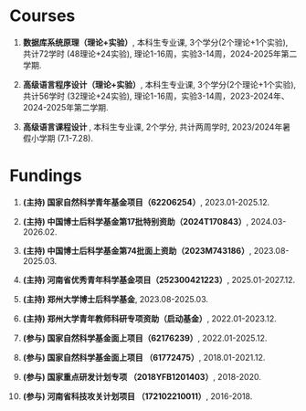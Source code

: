 

# Courses

<ol>
<p style="margin-top: 8px;"><li> <b>数据库系统原理（理论+实验）</b>, 本科生专业课, 3个学分(2个理论+1个实验), 共计72学时 (48理论+24实验), 理论1-16周，实验3-14周，2024-2025年第二学期.</li></p>

<p style="margin-top: 8px;"><li> <b>高级语言程序设计（理论+实验）</b>, 本科生专业课, 3个学分(2个理论+1个实验), 共计56学时 (32理论+24实验), 理论1-16周，实验3-14周，2023-2024年、2024-2025年第二学期.</li></p>

<p style="margin-top: 8px;"><li> <b>高级语言课程设计 </b>, 本科生专业课, 2个学分, 共计两周学时, 2023/2024年暑假小学期 (7.1-7.28).</li></p>

</ol>




# Fundings

<ol>

<p style="margin-top: 8px;"><li> <b><b>(主持)</b> 国家自然科学青年基金项目（62206254）</b>, 2023.01-2025.12.</li></p>

<p style="margin-top: 8px;"><li> <b><b>(主持)</b> 中国博士后科学基金第17批特别资助（2024T170843）</b>, 2024.03-2026.02.</li></p> 

<p style="margin-top: 8px;"><li> <b><b>(主持)</b> 中国博士后科学基金第74批面上资助（2023M743186）</b>, 2023.08-2025.03.</li></p> 

<p style="margin-top: 8px;"><li> <b><b>(主持)</b> 河南省优秀青年科学基金项目（252300421223）</b>, 2025.01-2027.12.</li></p> 

<p style="margin-top: 8px;"><li> <b><b>(主持)</b> 郑州大学博士后科学基金</b>, 2023.08-2025.03.</li></p> 

<p style="margin-top: 8px;"><li> <b><b>(主持)</b> 郑州大学青年教师科研专项资助（启动基金）</b>, 2022.01-2023.12.</li></p>
  
<p style="margin-top: 8px;"><li> <b><b>(参与)</b> 国家自然科学基金面上项目（62176239）</b>, 2022.01-2025.12.</li></p>
  
<p style="margin-top: 8px;"><li> <b>(参与) 国家自然科学基金面上项目 （61772475）</b>, 2018.01-2021.12.</li></p>
  
<p style="margin-top: 8px;"><li> <b>(参与) 国家重点研发计划专项 （2018YFB1201403）</b>, 2018-2020.</li></p>
  
<p style="margin-top: 8px;"><li> <b>(参与) 河南省科技攻关计划项目 （172102210011）</b>, 2016-2018.</li></p>

</ol>
